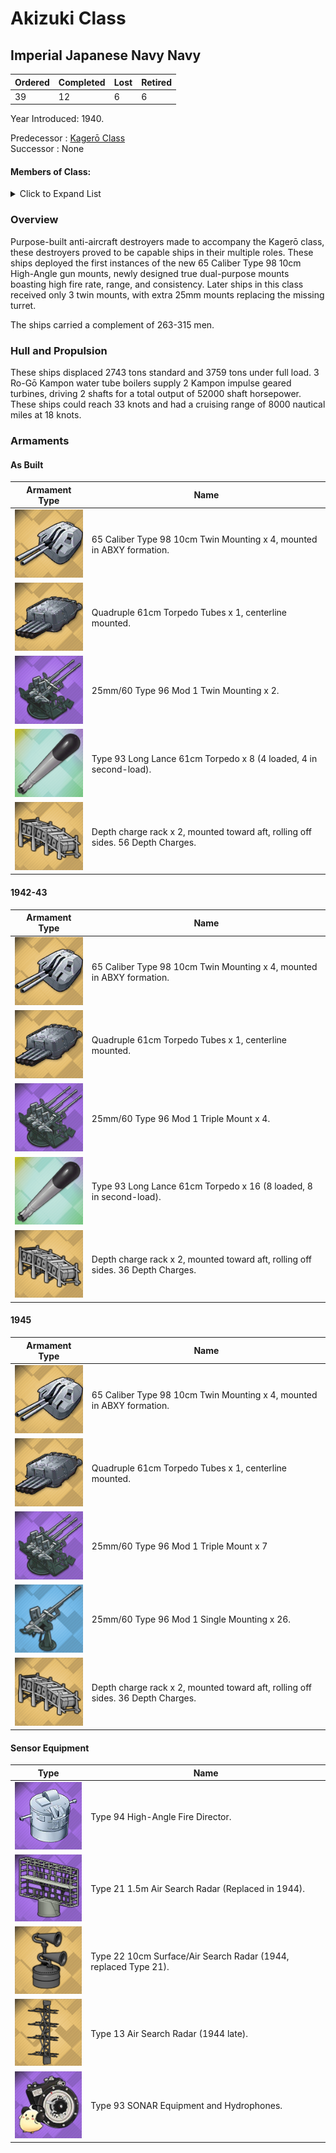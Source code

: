 # Akizuki Class
## Imperial Japanese Navy Navy

Ordered | Completed | Lost | Retired
 ------ | ------ | ------ | ------ 
39 | 12 | 6 | 6 <br/>
 
Year Introduced: 1940. <br/>
 
Predecessor : [Kagerō Class](/History/IJN/KagerouClass.md) <br/>
Successor : None <br/>

#### Members of Class: <br/>

<details>
	<summary>Click to Expand List</summary>
	
Icon | Name | Writing | Tanslation | Program Number | Present
| ------ | ------ | ------ |  ------ |  ------ | ------ |
![UnknownDD](/Icons/Ship/UnknownDD.png) | Akizuki | 秋月、アキズキ |　Autumn Moon | 104 | No <br/>
![UnknownDD](/Icons/Ship/UnknownDD.png) | Teruzuki | 照月、テルズキ | Shining Moon |　105 | No <br/>
![Suzutsuki](/Icons/Ship/SakuraEmpire/Suzutsuki.png) | Suzutsuki | 涼月、スズツク | Clear Moon |　106 | Yes <br/>
![UnknownDD](/Icons/Ship/UnknownDD.png) | Hatsuzuki | 初月、ハツズキ | New |　107 | No <br/>
![Niizuki](/Icons/Ship/SakuraEmpire/Niizuki.png) | Niizku | 新月、ニイズキ | New Moon |　108 | Yes <br/>
![Wakatsuki](/Icons/Ship/SakuraEmpire/Wakatsuki.png) | Wakatsuki | 若月、ワカツキ | Young Moon |　109 | Yes <br/>
![UnknownDD](/Icons/Ship/UnknownDD.png) | Shimotsuki | 霜月、シモツキ | Frost Moon |　360 | No <br/>
![UnknownDD](/Icons/Ship/UnknownDD.png) | Fuyutsuki | 冬月、フユツキ | Winter Moon |　361 | No <br/>
![Harutsuki](/Icons/Ship/SakuraEmpire/Harutsuki.png) | Harutsuki | 春月、ハルツキ | Spring Moon |　362 | Yes <br/>
![Yoizuki](/Icons/Ship/SakuraEmpire/Yoizuki.png) | Yoizuki | 宵月、ヨイズキ | Twilight Moon |　363 | Yes <br/>
![UnknownDD](/Icons/Ship/UnknownDD.png) | Natsuzuki | 霜月、シモツキ | Summer Moon |　364 | No <br/>
![UnknownDD](/Icons/Ship/UnknownDD.png) | Michitsuki | 霜月、シモツキ | Full Moon |　365 | No <br/>
![Niizuki](/Icons/Ship/SakuraEmpire/Hanazuki.png) | Hanazuki | 花月、ハナズキ | Flower Moon |　366 | Yes <br/>
![UnknownDD](/Icons/Ship/UnknownDD.png) | Kiyotsuki | 清月、キヨツキ | Clear Moon |　367 | No <br/>
![UnknownDD](/Icons/Ship/UnknownDD.png) | Ōtsuki | 大月、オオツキ | Great Moon |　368 | No <br/>
![UnknownDD](/Icons/Ship/UnknownDD.png) | Hazuki | 葉月、ハズキ | Leaf Moon |　369 | No <br/>
![UnknownDD](/Icons/Ship/UnknownDD.png) | Yamazuki | 山月、ヤマズキ | Mountain Moon |　5061 | No <br/>
![UnknownDD](/Icons/Ship/UnknownDD.png) | Urazuki | 浦月、ウラズキ | Sea Moon |　 5062 | No <br/>
![UnknownDD](/Icons/Ship/UnknownDD.png) | Aogumo | 青雲、アオグミ | Auspiscious Cloud |　5063 | No <br/>
![UnknownDD](/Icons/Ship/UnknownDD.png) | Benigumo | 紅雲、ベニグモ | Red Clouds |　5064 | No <br/>
![UnknownDD](/Icons/Ship/UnknownDD.png) | Harugumo | 春雲、ハルグモ | Spring Cloud |　5065 | No <br/>
![UnknownDD](/Icons/Ship/UnknownDD.png) | Amagumo | 天雲、アマグモ | Clouds in the Sky |　5066 | No <br/>
![UnknownDD](/Icons/Ship/UnknownDD.png) | Yaegumo | 八重雲、ヤエグモ | Layers of Clouds |　5067 | No <br/>
![UnknownDD](/Icons/Ship/UnknownDD.png) | Fuyugumo | 冬雲、フユグモ | Winter Cloud |　5068 | No <br/>
![UnknownDD](/Icons/Ship/UnknownDD.png) | Yukigumo | 雪雲、ユキグモ | Snowy Cloud |　5069 | No <br/>
![UnknownDD](/Icons/Ship/UnknownDD.png) | Okitsukaze | 沖津風、オキツカゼ | Offshore Wind |　5070 | No <br/>
![UnknownDD](/Icons/Ship/UnknownDD.png) | Shimokaze | 下風、シモカゼ | Downwind |　5071 | No <br/>
![UnknownDD](/Icons/Ship/UnknownDD.png) | Asagochi | 朝東風、アサゴチ | Morning Glory Wind |　5072 | No <br/>
![UnknownDD](/Icons/Ship/UnknownDD.png) | Ōkaze | 大風、オオカゼ | Great Wind |　5073 | No <br/>
![UnknownDD](/Icons/Ship/UnknownDD.png) | Kochi | 東風、コチ | East Wind |　5074 | No <br/>
![UnknownDD](/Icons/Ship/UnknownDD.png) | Nishikaze | 西風、ニシカゼ | West wind |　5075 | No <br/>
![UnknownDD](/Icons/Ship/UnknownDD.png) | Hae | 南風、ハエ | South Wind |　5076 | No <br/>

</details>

### Overview

Purpose-built anti-aircraft destroyers made to accompany the Kagerō class, these destroyers proved to be capable ships in their multiple roles. These ships deployed the first instances of the new 65 Caliber Type 98 10cm High-Angle gun mounts, newly designed true dual-purpose mounts boasting high fire rate, range, and consistency. Later ships in this class received only 3 twin mounts, with extra 25mm mounts replacing the missing turret.<br/>

The ships carried a complement of 263-315 men. <br/>

### Hull and Propulsion

These ships displaced 2743 tons standard and 3759 tons under full load. 3 Ro-Gō Kampon water tube boilers supply 2 Kampon impulse geared turbines, driving 2 shafts for a total output of 52000 shaft horsepower. These ships could reach 33 knots and had a cruising range of 8000 nautical miles at 18 knots.

### Armaments

#### As Built

Armament Type | Name |
 ------ | ------ |
![100mmType98](/Icons/Equipment/Guns/DD/65CaliberType9810cm.png) | 65 Caliber Type 98 10cm Twin Mounting x 4, mounted in ABXY formation.
![Quad610](/Icons/Equipment/Torpedo/Surface/610mmQuadIJN-Kai.png) | Quadruple 61cm Torpedo Tubes x 1, centerline mounted.
![25mmT](/Icons/Equipment/AA/25mmType96T.png) | 25mm/60 Type 96 Mod 1 Twin Mounting x 2.
![Type93](/Icons/Equipment/Auxiliary/OxygenTorpedoUR.png) | Type 93 Long Lance 61cm Torpedo x 8 (4 loaded, 4 in second-load).
![DCRack](/Icons/Equipment/Auxiliary/DepthChargeRack.png) | Depth charge rack x 2, mounted toward aft, rolling off sides. 56 Depth Charges. <br/>

#### 1942-43

Armament Type | Name |
 ------ | ------ |
![100mmType98](/Icons/Equipment/Guns/DD/65CaliberType9810cm.png) | 65 Caliber Type 98 10cm Twin Mounting x 4, mounted in ABXY formation.
![Quad610](/Icons/Equipment/Torpedo/Surface/610mmQuadIJN-Kai.png) | Quadruple 61cm Torpedo Tubes x 1, centerline mounted.
![25mmTR](/Icons/Equipment/AA/25mmType96TT.png) | 25mm/60 Type 96 Mod 1 Triple Mount x 4.
![Type93](/Icons/Equipment/Auxiliary/OxygenTorpedoUR.png) | Type 93 Long Lance 61cm Torpedo x 16 (8 loaded, 8 in second-load).
![DCRack](/Icons/Equipment/Auxiliary/DepthChargeRack.png) | Depth charge rack x 2, mounted toward aft, rolling off sides. 36 Depth Charges. <br/>

#### 1945

Armament Type | Name |
 ------ | ------ |
![100mmType98](/Icons/Equipment/Guns/DD/65CaliberType9810cm.png) | 65 Caliber Type 98 10cm Twin Mounting x 4, mounted in ABXY formation.
![Quad610](/Icons/Equipment/Torpedo/Surface/610mmQuadIJN-Kai.png) | Quadruple 61cm Torpedo Tubes x 1, centerline mounted.
![25mmTR](/Icons/Equipment/AA/25mmType96TT.png) | 25mm/60 Type 96 Mod 1 Triple Mount x 7
![25mmT](/Icons/Equipment/AA/25mmType96.png) | 25mm/60 Type 96 Mod 1 Single Mounting x 26.
![DCRack](/Icons/Equipment/Auxiliary/DepthChargeRack.png) | Depth charge rack x 2, mounted toward aft, rolling off sides. 36 Depth Charges. <br/>

#### Sensor Equipment

Type | Name |
 ------ | ------ |
![Type94](/Icons/Equipment/Auxiliary/Type94HAFD.png) | Type 94 High-Angle Fire Director.<br/>
![Type21](/Icons/Equipment/Auxiliary/Type21AirRadar.png) | Type 21 1.5m Air Search Radar (Replaced in 1944).<br/>
![Type22](/Icons/Equipment/Auxiliary/Type22Radar.png) | Type 22 10cm Surface/Air Search Radar (1944, replaced Type 21). <br/> 
![Type13](/Icons/Equipment/Auxiliary/Type13AirRadar.png) | Type 13 Air Search Radar (1944 late). <br/>
![OldSonar](/Icons/Equipment/Auxiliary/9960ATraining.png) | Type 93 SONAR Equipment and Hydrophones. <br/>